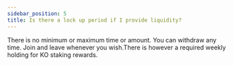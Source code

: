 ```yaml
---
sidebar_position: 5
title: Is there a lock up period if I provide liquidity?
---
```


There is no minimum or maximum time or amount. You can withdraw any time. Join and leave whenever you wish.There is however a required weekly holding for KO staking rewards.

